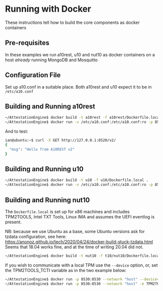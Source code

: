 # Running with Docker

These instructions tell how to build the core components as docker containers

## Pre-requisites

In these examples we run a10rest, u10 and nut10 as docker containers on a host *already* running MongoDB and Mosquitto


## Configuration File

Set up a10.conf in a suitable place. Both a10rest and u10 expect it to be in `/etc/a10.conf`

## Building and Running a10rest

```bash
~/AttestationEngine$ docker build -t a10rest -f a10rest/Dockerfile.local .
~/AttestationEngine$ docker run -v /etc/a10.conf:/etc/a10.conf:ro -p 8520:8520 --network="host" a10rest
```

And to test:

```bash
ian@ubuntu:~$ curl -X GET http://127.0.0.1:8520/v2/
{
  "msg": "Hello from A10REST v2"
}
```


## Building and Running u10

```bash
~/AttestationEngine$ docker build -t u10 -f u10/Dockerfile.local .
~/AttestationEngine$ docker run -v /etc/a10.conf:/etc/a10.conf:ro -p 8540:8540 --network="host" u10
```


## Building and Running nut10

The `Dockerfile.local` is set up for x86 machines and includes TPM2TOOLS, Intel TXT Tools, Linux IMA and assumes the UEFI eventlog is present.

NB: because we use Ubuntu as a base, some Ubuntu versions ask for tzdata configuration, see here: https://anonoz.github.io/tech/2020/04/24/docker-build-stuck-tzdata.html  Seems that 18.04 works fine, and at the time of writing 20.04 did not.

```bash
~/AttestationEngine$ docker build -t nut10 -f t10/nut10/Dockerfile.local .
```

If you wish to communicate with a local TPM use the `--device` option, or, set the TPM2TOOLS_TCTI variable as in the two example below:

```bash
~/AttestationEngine$ docker run -p 8530:8530 --network "host" --device=/dev/tpm0 nut10
~/AttestationEngine$ docker run -p 8530:8530 --network "host" -e TPM2TOOLS_TCTI='mssim:host=localhost,port=2321' nut10
```
